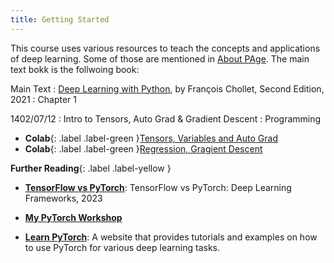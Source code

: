 ```yaml
---
title: Getting Started
---
```


This course uses various resources to teach the concepts and applications of deep learning. Some of those are mentioned in [About PAge](/about.md). The main text bokk is the follwoing book:

Main Text
: [Deep Learning with Python](https://fumdrive.um.ac.ir/index.php/f/4170834), by François Chollet, Second Edition, 2021
   : Chapter 1

1402/07/12
: Intro to Tensors, Auto Grad & Gradient Descent
  : Programming

- **Colab**{: .label .label-green }[Tensors, Variables and Auto Grad](https://colab.research.google.com/github/fum-cs/dl/blob/main/code/01_Auto_Grad.ipynb)
- **Colab**{: .label .label-green }[Regression, Gragient Descent](https://colab.research.google.com/github/fum-cs/dl/blob/main/code/02_Regression_Gradient_Descent.ipynb)

**Further Reading**{: .label .label-yellow }
* [**TensorFlow vs PyTorch**](https://www.knowledgehut.com/blog/data-science/pytorch-vs-tensorflow): TensorFlow vs PyTorch: Deep Learning Frameworks, 2023

* [**My PyTorch Workshop**](https://mamintoosi.github.io/slides/topics/DL-HSU/DeepLearning-Workshop-ESLA2022.html#/)

* [**Learn PyTorch**](https://www.learnpytorch.io/): A website that provides tutorials and examples on how to use PyTorch for various deep learning tasks.

